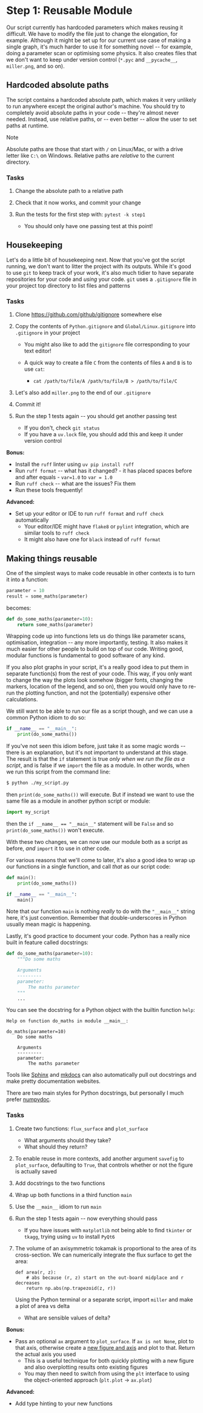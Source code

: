 Step 1: Reusable Module
=======================

Our script currently has hardcoded parameters which makes reusing it
difficult. We have to modify the file just to change the elongation,
for example. Although it might be set up for our current use case of
making a single graph, it's much harder to use it for something novel
-- for example, doing a parameter scan or optimising some physics. It
also creates files that we don't want to keep under version control
(`*.pyc` and `__pycache__`, `miller.png`, and so on).

Hardcoded absolute paths
------------------------

The script contains a hardcoded absolute path, which makes it very
unlikely to run anywhere except the original author's machine. You
should try to completely avoid absolute paths in your code -- they're
almost never needed. Instead, use relative paths, or -- even better --
allow the user to set paths at runtime.

> [!NOTE]
> Absolute paths are those that start with `/` on Linux/Mac, or with a
> drive letter like `C:\` on Windows. Relative paths are _relative_ to
> the current directory.

### Tasks

1. Change the absolute path to a relative path
2. Check that it now works, and commit your change

4. Run the tests for the first step with: `pytest -k step1`
   - You should only have one passing test at this point!

Housekeeping
------------

Let's do a little bit of housekeeping next. Now that you've got the
script running, we don't want to litter the project with its
outputs. While it's good to use `git` to keep track of your work, it's
also much tidier to have separate repositories for your code and
_using_ your code. `git` uses a `.gitignore` file in your project top
directory to list files and patterns

### Tasks

1. Clone https://github.com/github/gitignore somewhere else
2. Copy the contents of `Python.gitignore` and
   `Global/Linux.gitignore` into `.gitignore` in your project

   - You might also like to add the `gitignore` file corresponding to
     your text editor!
   - A quick way to create a file `C` from the contents of files `A`
     and `B` is to use `cat`:

       - `cat /path/to/file/A /path/to/file/B > /path/to/file/C`

3. Let's also add `miller.png` to the end of our `.gitignore`
4. Commit it!
5. Run the step 1 tests again -- you should get another passing test
    - If you don't, check `git status`
    - If you have a `uv.lock` file, you should add this and keep it
      under version control

**Bonus:**

- Install the `ruff` linter using `uv pip install ruff`
- Run `ruff format` -- what has it changed? - it has placed spaces before and after equals - `var=1.0` to `var = 1.0`
- Run `ruff check` -- what are the issues? Fix them
- Run these tools frequently!

**Advanced:**

- Set up your editor or IDE to run `ruff format` and `ruff check`
  automatically
    - Your editor/IDE might have `flake8` or `pylint` integration,
      which are similar tools to `ruff check`
    - It might also have one for `black` instead of `ruff format`


Making things reusable
----------------------

One of the simplest ways to make code reusable in other contexts is to
turn it into a function:

```python
parameter = 10
result = some_maths(parameter)
```

becomes:

```python
def do_some_maths(parameter=10):
    return some_maths(parameter)
```

Wrapping code up into functions lets us do things like parameter
scans, optimisation, integration -- any more importantly, testing. It
also makes it much easier for other people to build on top of our
code. Writing good, modular functions is fundamental to good software
of any kind.

If you also plot graphs in your script, it's a really good idea to put
them in separate function(s) from the rest of your code. This way, if
you only want to change the way the plots look somehow (bigger fonts,
changing the markers, location of the legend, and so on), then you
would only have to re-run the plotting function, and not the
(potentially) expensive other calculations.

We still want to be able to run our file as a script though, and we
can use a common Python idiom to do so:

```python
if __name__ == "__main__":
    print(do_some_maths())
```

If you've not seen this idiom before, just take it as some magic words
-- there is an explanation, but it's not important to understand at
this stage. The result is that the `if` statement is true _only when
we run the file as a script_, and is false if we `import` the file as
a module. In other words, when we run this script from the command
line:

```bash
$ python ./my_script.py
```

then `print(do_some_maths())` will execute. But if instead we want to
use the same file as a module in another python script or module:

```python
import my_script
```

then the `if __name__ == "__main__"` statement will be `False` and so
`print(do_some_maths())` won't execute.

With these two changes, we can now use our module both as a script as
before, _and_ `import` it to use in other code.

For various reasons that we'll come to later, it's also a good idea
to wrap up our functions in a single function, and call _that_ as our
script code:

```python
def main():
    print(do_some_maths())

if __name__ == "__main__":
    main()
```

Note that our function `main` is nothing _really_ to do with the
`"__main__"` string here, it's just convention. Remember that
double-underscores in Python usually mean magic is happening.

Lastly, it's good practice to document your code. Python has a really
nice built in feature called docstrings:

```python
def do_some_maths(parameter=10):
    """Do some maths

    Arguments
    ---------
    parameter:
        The maths parameter
    """
    ...
```

You can see the docstring for a Python object with the builtin
function `help`:

```
Help on function do_maths in module __main__:

do_maths(parameter=10)
    Do some maths

    Arguments
    ---------
    parameter:
        The maths parameter
```

Tools like [Sphinx](https://www.sphinx-doc.org/en/master/) and
[mkdocs](https://www.mkdocs.org) can also automatically pull out
docstrings and make pretty documentation websites.

There are two main styles for Python docstrings, but personally I much
prefer [numpydoc](https://numpydoc.readthedocs.io/en/latest/format.html).

### Tasks

1. Create two functions: `flux_surface` and `plot_surface`
   - What arguments should they take?
   - What should they return?
1. To enable reuse in more contexts, add another argument `savefig` to
   `plot_surface`, defaulting to `True`, that controls whether or not
   the figure is actually saved
1. Add docstrings to the two functions
1. Wrap up both functions in a third function `main`
1. Use the `__main__` idiom to run `main`
1. Run the step 1 tests again -- now everything should pass
   - If you have issues with `matplotlib` not being able to find
     `tkinter` or `tkagg`, trying using `uv` to install `PyQt6`
1. The volume of an axisymmetric tokamak is proportional to the area
   of its cross-section. We can numerically integrate the flux surface
   to get the area:

   ```
   def area(r, z):
       # abs because (r, z) start on the out-board midplace and r decreases
       return np.abs(np.trapezoid(z, r))
   ```

   Using the Python terminal or a separate script, import `miller` and
   make a plot of area vs delta
   - What are sensible values of delta?

**Bonus:**

- Pass an optional `ax` argument to `plot_surface`. If `ax is not
  None`, plot to that axis, otherwise create a [new figure and
  axis][subplots] and plot to that. Return the actual axis you used
    - This is a useful technique for both quickly plotting with a new
      figure and also overplotting results onto existing figures
    - You may then need to switch from using the `plt` interface to
      using the object-oriented approach (`plt.plot` -> `ax.plot`)

**Advanced:**

- Add type hinting to your new functions

[subplots]: (https://matplotlib.org/stable/users/explain/figures.html#creating-figures)
